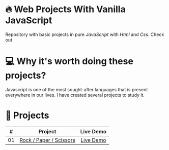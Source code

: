 # 🔥 Web Projects With Vanilla JavaScript

Repository with basic projects in pure *JavaScript* with *Html* and *Css*. 
Check out

# 💻 Why it's worth doing these projects?

Javascript is one of the most sought-after languages that is present everywhere in our lives. 
I have created several projects to study it.

# 🍉 Projects

|  #  |            Project             | Live Demo |
| :-: | :----------------------------: | :-------: |
| 01  |       [Rock / Paper / Scissors](https://github.com/udesurd/vanillajs_projects/tree/main/rock_paper_scissors)       | [Live Demo](https://udesurd.github.io/vanillajs_projects/rock_paper_scissors/)  | 

